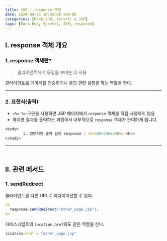 ```yaml
---
title: JSP - response 객체
date: 2024-04-24 10:35:00 +09:00
categories: [Back-End, Servelt & JSP]
tags: [Back-End, Servelt, JSP, response]
---
```


## Ⅰ. response 객체 개요

### 1. response 객체란?

> 클라이언트에게 응답을 보내는 데 사용

클라이언트로 데이터를 전송하거나 응답 관련 설정을 하는 역할을 한다.

---

### 2. 표현식(출력)

- `<%= %>` 구문을 사용하면 JSP 페이지에서 `response` 객체를 직접 사용하지 않음
- 하지만 결과를 출력하는 과정에서 내부적으로 `response` 객체가 관여하게 됩니다.

```jsp
<body>
		1. 일반적인 출력 담당 response : <%=100+200+300%> <br>
</body>
```

---
<br>

## Ⅱ. 관련 메서드

### 1. sendRedirect

클라이언트를 다른 URL로 리다이렉션할 수 있다.

```jsp
<%
  response.sendRedirect("other_page.jsp");
%>
```

자바스크립트의 `location.href`와도 같은 역할을 한다.

```js
location.href = "other_page.jsp"
```
